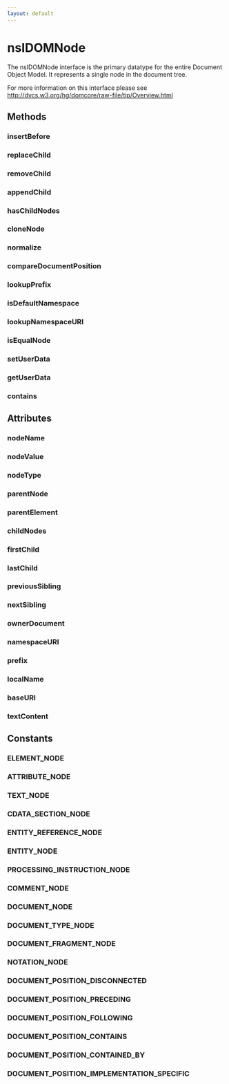 ```yaml
---
layout: default
---
```


# nsIDOMNode #

The nsIDOMNode interface is the primary datatype for the entire 
Document Object Model.
It represents a single node in the document tree.

For more information on this interface please see 
http://dvcs.w3.org/hg/domcore/raw-file/tip/Overview.html


## Methods ##

### insertBefore ###

### replaceChild ###

### removeChild ###

### appendChild ###

### hasChildNodes ###

### cloneNode ###

### normalize ###

### compareDocumentPosition ###

### lookupPrefix ###

### isDefaultNamespace ###

### lookupNamespaceURI ###

### isEqualNode ###

### setUserData ###

### getUserData ###

### contains ###

## Attributes ##

### nodeName ###

### nodeValue ###

### nodeType ###

### parentNode ###

### parentElement ###

### childNodes ###

### firstChild ###

### lastChild ###

### previousSibling ###

### nextSibling ###

### ownerDocument ###

### namespaceURI ###

### prefix ###

### localName ###

### baseURI ###

### textContent ###

## Constants ##

### ELEMENT_NODE ###

### ATTRIBUTE_NODE ###

### TEXT_NODE ###

### CDATA_SECTION_NODE ###

### ENTITY_REFERENCE_NODE ###

### ENTITY_NODE ###

### PROCESSING_INSTRUCTION_NODE ###

### COMMENT_NODE ###

### DOCUMENT_NODE ###

### DOCUMENT_TYPE_NODE ###

### DOCUMENT_FRAGMENT_NODE ###

### NOTATION_NODE ###

### DOCUMENT_POSITION_DISCONNECTED ###

### DOCUMENT_POSITION_PRECEDING ###

### DOCUMENT_POSITION_FOLLOWING ###

### DOCUMENT_POSITION_CONTAINS ###

### DOCUMENT_POSITION_CONTAINED_BY ###

### DOCUMENT_POSITION_IMPLEMENTATION_SPECIFIC ###
